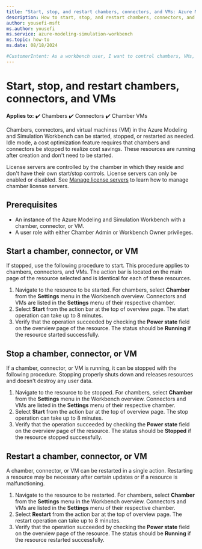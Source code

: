 ```yaml
---
title: "Start, stop, and restart chambers, connectors, and VMs: Azure Modeling and Simulation Workbench"
description: How to start, stop, and restart chambers, connectors, and VMs in the Azure Modeling and Simulation Workbench.
author: yousefi-msft
ms.author: yousefi
ms.service: azure-modeling-simulation-workbench
ms.topic: how-to
ms.date: 08/18/2024

#CustomerIntent: As a workbench user, I want to control chambers, VMs, and connectors.
---
```

# Start, stop, and restart chambers, connectors, and VMs

**Applies to:** :heavy_check_mark: Chambers :heavy_check_mark: Connectors :heavy_check_mark: Chamber VMs

Chambers, connectors, and virtual machines (VM) in the Azure Modeling and Simulation Workbench can be started, stopped, or restarted as needed. Idle mode, a cost optimization feature requires that chambers and connectors be stopped to realize cost savings. These resources are running after creation and don't need to be started.

License servers are controlled by the chamber in which they reside and don't have their own start/stop controls. License servers can only be enabled or disabled. See [Manage license servers](./how-to-guide-licenses.md) to learn how to manage chamber license servers.

## Prerequisites

* An instance of the Azure Modeling and Simulation Workbench with a chamber, connector, or VM.
* A user role with either Chamber Admin or Workbench Owner privileges.

## Start a chamber, connector, or VM

If stopped, use the following procedure to start. This procedure applies to chambers, connectors, and VMs. The action bar is located on the main page of the resource selected and is identical for each of these resources.

1. Navigate to the resource to be started. For chambers, select **Chamber** from the **Settings** menu in the Workbench overview. Connectors and VMs are listed in the **Settings** menu of their respective chamber.
1. Select **Start** from the action bar at the top of overview page. The start operation can take up to 8 minutes.
1. Verify that the operation succeeded by checking the **Power state** field on the overview page of the resource. The status should be **Running** if the resource started successfully.

## Stop a chamber, connector, or VM

If a chamber, connector, or VM is running, it can be stopped with the following procedure. Stopping properly shuts down and releases resources and doesn't destroy any user data.

1. Navigate to the resource to be stopped. For chambers, select **Chamber** from the **Settings** menu in the Workbench overview. Connectors and VMs are listed in the **Settings** menu of their respective chamber.
1. Select **Start** from the action bar at the top of overview page. The stop operation can take up to 8 minutes.
1. Verify that the operation succeeded by checking the **Power state** field on the overview page of the resource. The status should be **Stopped** if the resource stopped successfully.

## Restart a chamber, connector, or VM

A chamber, connector, or VM can be restarted in a single action. Restarting a resource may be necessary after certain updates or if a resource is malfunctioning.

1. Navigate to the resource to be restarted. For chambers, select **Chamber** from the **Settings** menu in the Workbench overview. Connectors and VMs are listed in the **Settings** menu of their respective chamber.
1. Select **Restart** from the action bar at the top of overview page. The restart operation can take up to 8 minutes.
1. Verify that the operation succeeded by checking the **Power state** field on the overview page of the resource. The status should be **Running** if the resource restarted successfully.

